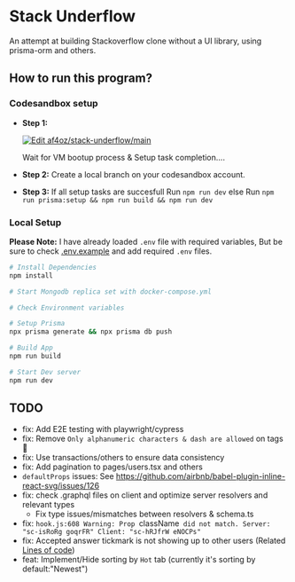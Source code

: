 # Stack Underflow

An attempt at building Stackoverflow clone without a UI library, using prisma-orm and others.

## How to run this program?

### Codesandbox setup

- **Step 1:**

  [![Edit af4oz/stack-underflow/main](https://codesandbox.io/static/img/play-codesandbox.svg)](https://codesandbox.io/p/github/af4oz/stack-underflow/main?embed=1)

  Wait for VM bootup process & Setup task completion....

- **Step 2:** Create a local branch on your codesandbox account.
- **Step 3:**
  If all setup tasks are succesfull
  Run `npm run dev`
  else
  Run `npm run prisma:setup && npm run build && npm run dev`

### Local Setup

**Please Note:** I have already loaded `.env` file with required variables, But be sure to check [.env.example](./.env.example) and add required `.env` files.

```sh
# Install Dependencies
npm install

# Start Mongodb replica set with docker-compose.yml

# Check Environment variables

# Setup Prisma
npx prisma generate && npx prisma db push

# Build App
npm run build

# Start Dev server
npm run dev
```

## TODO
- fix: Add E2E testing with playwright/cypress
- fix: Remove `Only alphanumeric characters & dash are allowed` on tags 🥲
- fix: Use transactions/others to ensure data consistency
- fix: Add pagination to pages/users.tsx and others
- `defaultProps` issues: See https://github.com/airbnb/babel-plugin-inline-react-svg/issues/126
- fix: check .graphql files on client and optimize server resolvers and relevant types
  - Fix type issues/mismatches between resolvers & schema.ts
- fix: `hook.js:608 Warning: Prop `className` did not match. Server: "sc-isRoRg goqrFR" Client: "sc-hRJfrW eNOCPs"`
- fix: Accepted answer tickmark is not showing up to other users (Related [Lines of code](https://github.com/af4oz/stack-underflow/blob/a6cb56aa617515afa2dcd27c6c1081c0a2cc7f41/src/server/prisma/schema.prisma#L19C1-L20C21))
- feat: Implement/Hide sorting by `Hot` tab (currently it's sorting by default:"Newest")
